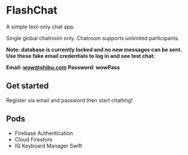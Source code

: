 #  FlashChat

A simple text-only chat app.

Single global chatroom only. Chatroom supports unlimited participants.

**Note: database is currently locked and no new messages can be sent.**
**Use these fake email credentials to log in and see test chat:**

**Email: wow@shibu.com**
**Password: wowPass**

## Get started

Register via email and password then start chatting!

## Pods

* Firebase Authentication
* Cloud Firestore
* IQ Keyboard Manager Swift

